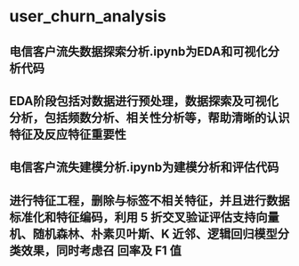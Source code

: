 # user_churn_analysis
## 电信客户流失数据探索分析.ipynb为EDA和可视化分析代码
## EDA阶段包括对数据进行预处理，数据探索及可视化分析，包括频数分析、相关性分析等，帮助清晰的认识特征及反应特征重要性
## 电信客户流失建模分析.ipynb为建模分析和评估代码
## 进行特征工程，删除与标签不相关特征，并且进行数据标准化和特征编码，利用 5 折交叉验证评估支持向量机、随机森林、朴素贝叶斯、K 近邻、逻辑回归模型分类效果，同时考虑召 回率及 F1 值
